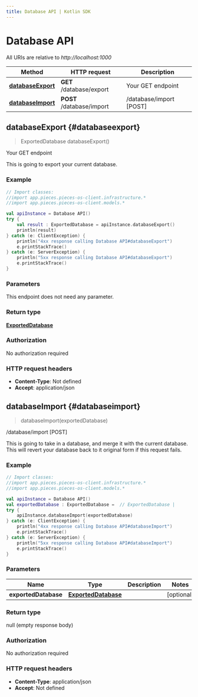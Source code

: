 ```yaml
---
title: Database API | Kotlin SDK
---
```


# Database API

All URIs are relative to *http://localhost:1000*

Method | HTTP request | Description
------------- | ------------- | -------------
[**databaseExport**](#databaseexport) | **GET** /database/export | Your GET endpoint
[**databaseImport**](#databaseimport) | **POST** /database/import | /database/import [POST]


## **databaseExport** {#databaseexport}
> ExportedDatabase databaseExport()

Your GET endpoint

This is going to export your current database.

### Example
```kotlin
// Import classes:
//import app.pieces.pieces-os-client.infrastructure.*
//import app.pieces.pieces-os-client.models.*

val apiInstance = Database API()
try {
    val result : ExportedDatabase = apiInstance.databaseExport()
    println(result)
} catch (e: ClientException) {
    println("4xx response calling Database API#databaseExport")
    e.printStackTrace()
} catch (e: ServerException) {
    println("5xx response calling Database API#databaseExport")
    e.printStackTrace()
}
```

### Parameters
This endpoint does not need any parameter.

### Return type

[**ExportedDatabase**](../models/ExportedDatabase)

### Authorization

No authorization required

### HTTP request headers

 - **Content-Type**: Not defined
 - **Accept**: application/json

## **databaseImport** {#databaseimport}
> databaseImport(exportedDatabase)

/database/import [POST]

This is going to take in a database, and merge it with the current database. This will revert your database back to it original form if this request fails.

### Example
```kotlin
// Import classes:
//import app.pieces.pieces-os-client.infrastructure.*
//import app.pieces.pieces-os-client.models.*

val apiInstance = Database API()
val exportedDatabase : ExportedDatabase =  // ExportedDatabase | 
try {
    apiInstance.databaseImport(exportedDatabase)
} catch (e: ClientException) {
    println("4xx response calling Database API#databaseImport")
    e.printStackTrace()
} catch (e: ServerException) {
    println("5xx response calling Database API#databaseImport")
    e.printStackTrace()
}
```

### Parameters

Name | Type | Description  | Notes
------------- | ------------- | ------------- | -------------
 **exportedDatabase** | [**ExportedDatabase**](../models/ExportedDatabase)|  | [optional]

### Return type

null (empty response body)

### Authorization

No authorization required

### HTTP request headers

 - **Content-Type**: application/json
 - **Accept**: Not defined

